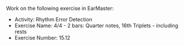 Work on the following exercise in EarMaster:
- Activity: Rhythm Error Detection
- Exercise Name: 4/4 - 2 bars: Quarter notes, 16th Triplets - including rests
- Exercise Number: 15.12
